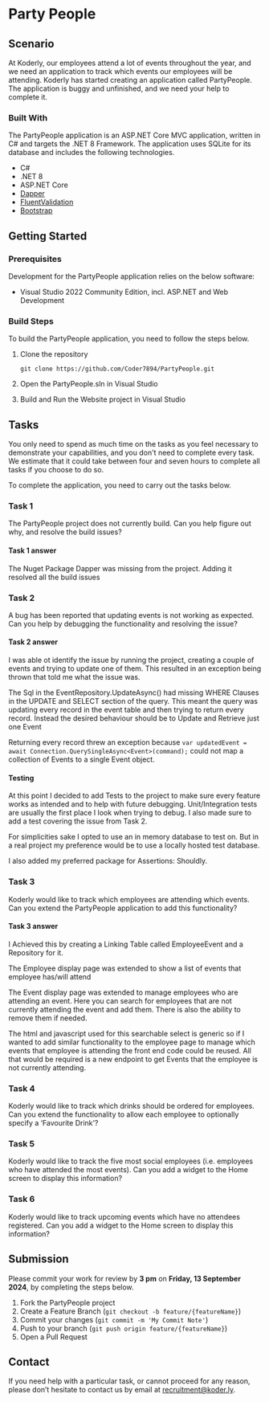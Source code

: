 ﻿# Party People

## Scenario

At Koderly, our employees attend a lot of events throughout the year, and we need an application to track which events our employees will be attending. 
Koderly has started creating an application called PartyPeople. The application is buggy and unfinished, and we need your help to complete it.

### Built With

The PartyPeople application is an ASP.NET Core MVC application, written in C# and targets the .NET 8 Framework. The application uses SQLite for its database and includes the following technologies.

* C#
* .NET 8
* ASP.NET Core
* [Dapper](https://github.com/DapperLib/Dapper)
* [FluentValidation](https://docs.fluentvalidation.net/en/latest/)
* [Bootstrap](https://getbootstrap.com/docs/5.3/getting-started/introduction/)

## Getting Started

### Prerequisites

Development for the PartyPeople application relies on the below software:

* Visual Studio 2022 Community Edition, incl. ASP.NET and Web Development

### Build Steps

To build the PartyPeople application, you need to follow the steps below. 

1. Clone the repository
	```
	git clone https://github.com/Coder7894/PartyPeople.git
	```

2. Open the PartyPeople.sln in Visual Studio

3. Build and Run the Website project in Visual Studio

## Tasks

You only need to spend as much time on the tasks as you feel necessary to demonstrate your capabilities, and you don't need to complete every task. 
We estimate that it could take between four and seven hours to complete all tasks if you choose to do so.

To complete the application, you need to carry out the tasks below. 

### Task 1
The PartyPeople project does not currently build. Can you help figure out why, and resolve the build issues?

#### Task 1 answer	
The Nuget Package Dapper was missing from the project. Adding it resolved all the build issues
	
### Task 2
A bug has been reported that updating events is not working as expected. Can you help by debugging the functionality and resolving the issue?

#### Task 2 answer
I was able ot identify the issue by running the project, creating a couple of events and trying to update one of them. This resulted in an exception being thrown that told me what the issue was.

The Sql in the EventRepository.UpdateAsync() had missing WHERE Clauses in the UPDATE and SELECT section of the query. This meant the query was updating every record in the event table and then trying to return every record. Instead the desired behaviour should be to Update and Retrieve just one Event

Returning every record threw an exception because
		```
        var updatedEvent = await Connection.QuerySingleAsync<Event>(command);
		```
could not map a collection of Events to a single Event object. 

#### Testing
At this point I decided to add Tests to the project to make sure every feature works as intended and to help with future debugging. Unit/Integration tests are usually the first place I look when trying to debug. I also made sure to add a test covering the issue from Task 2.

For simplicities sake I opted to use an in memory database to test on. But in a real project my preference would be to use a locally hosted test database.

I also added my preferred package for Assertions: Shouldly.

### Task 3
Koderly would like to track which employees are attending which events. Can you extend the PartyPeople application to add this functionality?

#### Task 3 answer
I Achieved this by creating a Linking Table called EmployeeEvent and a Repository for it.

The Employee display page was extended to show a list of events that employee has/will attend

The Event display page was extended to manage employees who are attending an event. Here you can search for employees that are not currently attending the event and add them. There is also the ability to remove them if needed.

The html and javascript used for this searchable select is generic so if I wanted to add similar functionality to the employee page to manage which events that employee is attending the front end code could be reused. All that would be required is a new endpoint to get Events that the employee is not currently attending.


### Task 4
Koderly would like to track which drinks should be ordered for employees. Can you extend the functionality to allow each employee to optionally specify a ‘Favourite Drink’?

### Task 5
Koderly would like to track the five most social employees (i.e. employees who have attended the most events). Can you add a widget to the Home screen to display this information?

### Task 6
Koderly would like to track upcoming events which have no attendees registered. Can you add a widget to the Home screen to display this information?

## Submission
Please commit your work for review by __3 pm__ on __Friday, 13 September 2024__, by completing the steps below.

1. Fork the PartyPeople project
2. Create a Feature Branch (``` git checkout -b feature/{featureName} ```)
3. Commit your changes (```git commit -m 'My Commit Note'```)
4. Push to your branch (```git push origin feature/{featureName}```)
5. Open a Pull Request

## Contact
If you need help with a particular task, or cannot proceed for any reason, please don’t hesitate to contact us by email at [recruitment@koder.ly](mailto:recruitment@koder.ly).